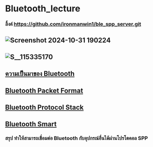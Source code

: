 # Bluetooth_lecture
### ลิ้งค์ https://github.com/ironmanwin1/ble_spp_server.git
## ![Screenshot 2024-10-31 190224](https://github.com/user-attachments/assets/1a98919e-ac33-4285-80ad-96149ed0c43c)

## ![S__115335170](https://github.com/user-attachments/assets/84dd76d1-778e-41c4-82cb-50d4d58549ab)

## [ความเป็นมาของ Bluetooth](https://github.com/Special-Topic-2567/Bluetooth_lecture/blob/main/Bluetooth_1.md)

## [Bluetooth Packet Format](https://github.com/Special-Topic-2567/Bluetooth_lecture/blob/main/Bluetooth_2.md)

## [Bluetooth Protocol Stack](https://github.com/Special-Topic-2567/Bluetooth_lecture/blob/main/Bluetooth_3.md)

## [Bluetooth Smart](https://github.com/Special-Topic-2567/Bluetooth_lecture/blob/main/Bluetooth_4.md)

### สรุป ทำให้สามารถเชื่อมต่อ Bluetooth กับอุปกรณ์อื่นได้ผ่านโปรโตคอล SPP
